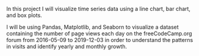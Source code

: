 In this project I will visualize time series data using a line chart, bar chart, and box plots. 

I will be using Pandas, Matplotlib, and Seaborn to visualize a dataset containing the number of page views each day on the freeCodeCamp.org forum from 2016-05-09 to 2019-12-03 in order to understand the patterns in visits and identify yearly and monthly growth.

